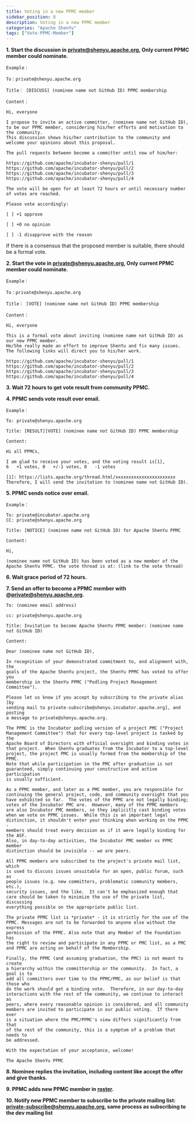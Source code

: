 ```yaml
---
title: Voting in a new PPMC member
sidebar_position: 8
description: Voting in a new PPMC member
categories: "Apache ShenYu"
tags: ["Vote-PPMC-Member"]
---
```



**1. Start the discussion in private@shenyu.apache.org, Only current PPMC member could nominate.** 

```
Example：

To：private@shenyu.apache.org

Title： [DISCUSS] (nominee name not GitHub ID) PPMC membership

Content：

Hi, everyone

I propose to invite an active committer, (nominee name not GitHub ID), to be our PPMC member, considering his/her efforts and motivation to the community.
This discussion shows his/her contribution to the community and welcome your opinions about this proposal.

The pull requests between become a committer until now of him/her:

https://github.com/apache/incubator-shenyu/pull/1
https://github.com/apache/incubator-shenyu/pull/2
https://github.com/apache/incubator-shenyu/pull/3
https://github.com/apache/incubator-shenyu/pull/4

The vote will be open for at least 72 hours or until necessary number of votes are reached.

Please vote accordingly:

[ ] +1 approve 

[ ] +0 no opinion
 
[ ] -1 disapprove with the reason

```

If there is a consensus that the proposed member is suitable, there should be a formal vote.

**2. Start the vote in private@shenyu.apache.org, Only current PPMC member could nominate.** 

```
Example：

To：private@shenyu.apache.org

Title： [VOTE] (nominee name not GitHub ID) PPMC membership

Content：

Hi, everyone

This is a formal vote about inviting (nominee name not GitHub ID) as our new PPMC member. 
He/She really made an effort to improve ShenYu and fix many issues. 
The following links will direct you to his/her work.

https://github.com/apache/incubator-shenyu/pull/1
https://github.com/apache/incubator-shenyu/pull/2
https://github.com/apache/incubator-shenyu/pull/3
https://github.com/apache/incubator-shenyu/pull/4

```

**3. Wait 72 hours to get vote result from community PPMC.**

**4. PPMC sends vote result over email.**

```
Example：

To: private@shenyu.apache.org

Title: [RESULT][VOTE] (nominee name not GitHub ID) PPMC membership

Content:

Hi all PPMCs, 

I am glad to receive your votes, and the voting result is[1],
6   +1 votes, 0   +/-1 votes, 0   -1 votes

[1]: https://lists.apache.org/thread.html/xxxxxxxxxxxxxxxxxxxxxxx
Therefore, I will send the invitation to (nominee name not GitHub ID).
```

**5. PPMC sends notice over email.**

```
Example：

To: private@incubator.apache.org
CC: private@shenyu.apache.org

Title: [NOTICE] (nominee name not GitHub ID) for Apache ShenYu PPMC

Content:

Hi, 

(nominee name not GitHub ID) has been voted as a new member of the Apache ShenYu PPMC. the vote thread is at: (link to the vote thread)
```

**6. Wait grace period of 72 hours.**

**7. Send an offer to become a PPMC member with @private@shenyu.apache.org.**

```
To: (nominee email address)

cc: private@shenyu.apache.org

Title: Invitation to become Apache ShenYu PPMC member: (nominee name not GitHub ID)

Content:

Dear (nominee name not GitHub ID),

In recognition of your demonstrated commitment to, and alignment with, the
goals of the Apache ShenYu project, the ShenYu PPMC has voted to offer you
membership in the ShenYu PPMC ("Podling Project Management Committee").

Please let us know if you accept by subscribing to the private alias [by
sending mail to private-subscribe@shenyu.incubator.apache.org], and posting 
a message to private@shenyu.apache.org.

The PPMC is the Incubator podling version of a project PMC ("Project
Management Committee") that for every top-level project is tasked by the
Apache Board of Directors with official oversight and binding votes in
that project.  When ShenYu graduates from the Incubator to a top-level
project, the project PMC is usually formed from the membership of the PPMC.
Note that while participation in the PMC after graduation is not
guaranteed, simply continuing your constructive and active participation
is usually sufficient.

As a PPMC member, and later as a PMC member, you are responsible for
continuing the general project, code, and community oversight that you
have exhibited so far.  The votes of the PPMC are not legally binding;
votes of the Incubator PMC are.  However, many of the PPMC members
are also Incubator PMC members, so they implicitly cast binding votes
when we vote on PPMC issues.  While this is an important legal
distinction, it shouldn't enter your thinking when working on the PPMC -
members should treat every decision as if it were legally binding for the ASF.  
Also, in day-to-day activities, the Incubator PMC member vs PPMC member
distinction should be invisible -- we are peers.

All PPMC members are subscribed to the project's private mail list, which 
is used to discuss issues unsuitable for an open, public forum, such as
people issues (e.g. new committers, problematic community members, etc.),
security issues, and the like.  It can't be emphasized enough that
care should be taken to minimize the use of the private list, discussing
everything possible on the appropriate public list.

The private PPMC list is *private* - it is strictly for the use of the
PPMC. Messages are not to be forwarded to anyone else without the express
permission of the PPMC. Also note that any Member of the Foundation has
the right to review and participate in any PPMC or PMC list, as a PMC 
and PPMC are acting on behalf of the Membership.

Finally, the PPMC (and assuming graduation, the PMC) is not meant to create 
a hierarchy within the committership or the community.  In fact, a goal is to
add all committers over time to the PPMC/PMC, as our belief is that those who
do the work should get a binding vote.  Therefore, in our day-to-day
interactions with the rest of the community, we continue to interact as
peers, where every reasonable opinion is considered, and all community
members are invited to participate in our public voting.  If there ever
is a situation where the PMC/PPMC's view differs significantly from that 
of the rest of the community, this is a symptom of a problem that needs to
be addressed.

With the expectation of your acceptance, welcome!

The Apache ShenYu PPMC

```

**8. Nominee replies the invitation, including content like accept the offer and give thanks.**

**9. PPMC adds new PPMC member in [roster](https://whimsy.apache.org/roster/ppmc/shenyu).**

**10. Notify new PPMC member to subscribe to the private mailing list: [private-subscribe@shenyu.apache.org](mailto:private-subscribe@shenyu.apache.org), same process as subscribing to the dev mailing list**
